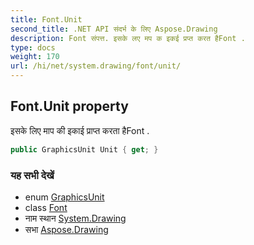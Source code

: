 ```yaml
---
title: Font.Unit
second_title: .NET API संदर्भ के लिए Aspose.Drawing
description: Font संपत्त. इसके लए मप क इकई प्रप्त करत हैFont .
type: docs
weight: 170
url: /hi/net/system.drawing/font/unit/
---
```

## Font.Unit property

इसके लिए माप की इकाई प्राप्त करता हैFont .

```csharp
public GraphicsUnit Unit { get; }
```

### यह सभी देखें

* enum [GraphicsUnit](../../graphicsunit/)
* class [Font](../)
* नाम स्थान [System.Drawing](../../font/)
* सभा [Aspose.Drawing](../../../)


